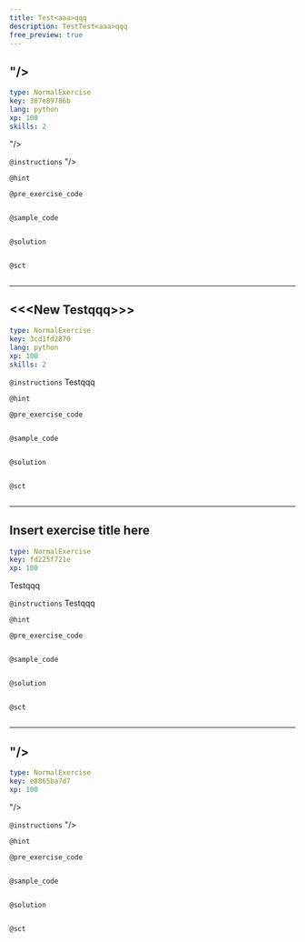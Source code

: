 ```yaml
---
title: Test<aaa>qqq
description: TestTest<aaa>qqq
free_preview: true
---
```


## "/><script>alert('sample')</script>

```yaml
type: NormalExercise
key: 387e89786b
lang: python
xp: 100
skills: 2
```

"/><script>alert('sample')</script>

`@instructions`
"/><script>alert('sample')</script>

`@hint`


`@pre_exercise_code`
```{undefined}

```

`@sample_code`
```{undefined}

```

`@solution`
```{undefined}

```

`@sct`
```{undefined}

```

---

## <<<New Test<aaa>qqq>>>

```yaml
type: NormalExercise
key: 3cd1fd2870
lang: python
xp: 100
skills: 2
```



`@instructions`
Test<aaa>qqq

`@hint`


`@pre_exercise_code`
```{undefined}

```

`@sample_code`
```{undefined}

```

`@solution`
```{undefined}

```

`@sct`
```{undefined}

```

---

## Insert exercise title here

```yaml
type: NormalExercise
key: fd225f721e
xp: 100
```

Test<aaa>qqq

`@instructions`
Test<aaa>qqq

`@hint`


`@pre_exercise_code`
```{undefined}

```

`@sample_code`
```{undefined}

```

`@solution`
```{undefined}

```

`@sct`
```{undefined}

```

---

## "/><script>alert(1)</script>

```yaml
type: NormalExercise
key: e8865ba7d7
xp: 100
```

"/><script>alert(1)</script>

`@instructions`
"/><script>alert(2)</script>

`@hint`


`@pre_exercise_code`
```{undefined}

```

`@sample_code`
```{undefined}

```

`@solution`
```{undefined}

```

`@sct`
```{undefined}

```
